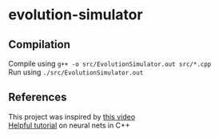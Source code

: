 # evolution-simulator

## Compilation
Compile using `g++ -o src/EvolutionSimulator.out src/*.cpp`\
Run using `./src/EvolutionSimulator.out`

## References
This project was inspired by [this video](https://www.youtube.com/watch?v=N3tRFayqVtk&list=WL&index=20)\
[Helpful tutorial](https://www.youtube.com/watch?v=sK9AbJ4P8ao) on neural nets in C++